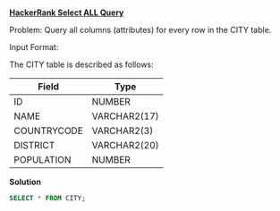 ###
**[HackerRank Select ALL Query](https://www.hackerrank.com/challenges/select-all-sql/problem?isFullScreen=true)**

Problem: Query all columns (attributes) for every row in the CITY table.

Input Format:

The CITY table is described as follows:

|  Field | Type |
|-------|-----|
| ID  | NUMBER |
| NAME | VARCHAR2(17)   |
| COUNTRYCODE  | VARCHAR2(3)  |
| DISTRICT |  VARCHAR2(20) |
| POPULATION | NUMBER |

**Solution**
```sql
SELECT * FROM CITY;
```
